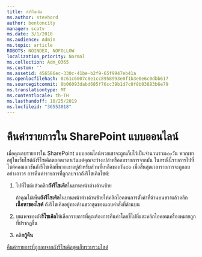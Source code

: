 ```yaml
---
title: ถังรีไซเคิล
ms.author: stevhord
author: bentoncity
manager: scotv
ms.date: 3/1/2018
ms.audience: Admin
ms.topic: article
ROBOTS: NOINDEX, NOFOLLOW
localization_priority: Normal
ms.collection: Adm_O365
ms.custom: ''
ms.assetid: 456586ec-330c-41be-b2f9-65f9947eb41a
ms.openlocfilehash: 8c61c6007c8e1cc8958993e0f1b3e0e6c0dbb617
ms.sourcegitcommit: 0b06093dabd685f76cc39b1d7c0f8b03883b6e79
ms.translationtype: MT
ms.contentlocale: th-TH
ms.lasthandoff: 10/25/2019
ms.locfileid: "36553018"
---
```

# <a name="restore-items-in-sharepoint-online"></a>คืนค่ารายการใน SharePoint แบบออนไลน์

เมื่อคุณลบรายการใน SharePoint แบบออนไลน์พวกเขาจะถูกเก็บไว้เป็นจำนวนรวม๙๓วัน พวกเขาอยู่ในเว็บไซต์ถังรีไซเคิลตลอดเวลาเว้นแต่คุณจะว่างเปล่าหรือลบรายการจากมัน ในกรณีนี้รายการไปที่ไซต์คอลเลกชันถังรีไซเคิลที่พวกเขาอยู่สำหรับส่วนที่เหลือของวัน๙๓ เมื่อสิ้นสุดเวลารายการจะถูกลบอย่างถาวร การคืนค่ารายการที่ถูกลบจากถังรีไซเคิลไซต์:
  
1. ไปที่ไซต์แล้วคลิก**ถังรีไซเคิล**ในบานหน้าต่างด้านซ้าย 
    
    ถ้าคุณไม่เห็น**ถังรีไซเคิล**ในบานหน้าต่างด้านซ้ายให้คลิกไอคอนการตั้งค่าที่ด้านบนขวาแล้วคลิก**เนื้อหาของไซต์** ถังรีไซเคิลอยู่ทางด้านขวาสุดของแถบคำสั่งที่ด้านบน
    
2. บนเพจของถัง**รีไซเคิล**ให้เลือกรายการที่คุณต้องการคืนค่าโดยชี้ไปที่และคลิกไอคอนเครื่องหมายถูกที่ปรากฏขึ้น 
    
3. คลิ**กกู้คืน**
    
[คืนค่ารายการที่ถูกลบจากถังรีไซเคิลชุดเก็บรวบรวมไซต์](https://go.microsoft.com/fwlink/?linkid=866439)
  

